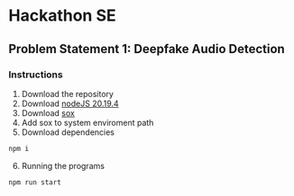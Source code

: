 # Hackathon SE
## Problem Statement 1: Deepfake Audio Detection
### Instructions
1. Download the repository
2. Download [nodeJS 20.19.4](https://nodejs.org/en/blog/release/v20.19.4)
3. Download [sox](https://sourceforge.net/projects/sox/files/latest/download)
4. Add sox to system enviroment path
5. Download dependencies
```sh
npm i
```
6. Running the programs
```sh
npm run start
```
